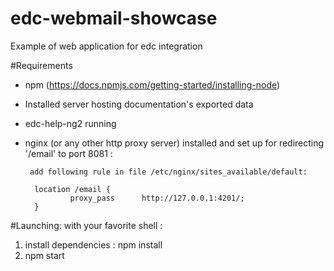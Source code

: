# edc-webmail-showcase
Example of web application for edc integration

#Requirements
- npm (https://docs.npmjs.com/getting-started/installing-node)

- Installed server hosting documentation's exported data

- edc-help-ng2 running

- nginx (or any other http proxy server) installed and set up for redirecting 
'/email' to port 8081 : 

       add following rule in file /etc/nginx/sites_available/default: 
       
        location /email {
                proxy_pass      http://127.0.0.1:4201/;
        }
        
#Launching: 
with your favorite shell : 
1) install dependencies : npm install
2) npm start
